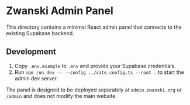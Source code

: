 # Zwanski Admin Panel

This directory contains a minimal React admin panel that connects to the existing Supabase backend.

## Development

1. Copy `.env.example` to `.env` and provide your Supabase credentials.
2. Run `npm run dev -- --config ../vite.config.ts --root .` to start the admin dev server.

The panel is designed to be deployed separately at `admin.zwanski.org` or `/admin` and does not modify the main website.

